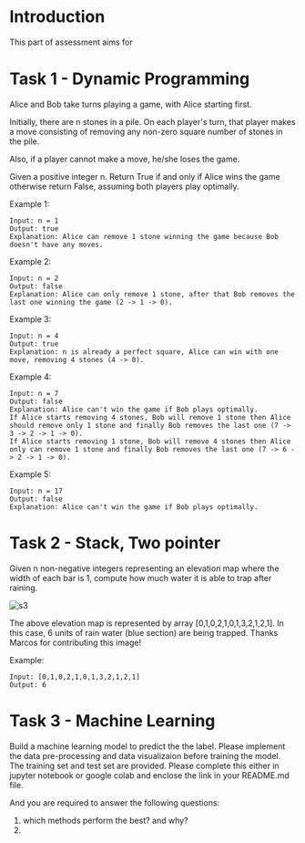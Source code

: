 # Introduction

This part of assessment aims for

# Task 1 - Dynamic Programming
Alice and Bob take turns playing a game, with Alice starting first.

Initially, there are n stones in a pile.  On each player's turn, that player makes a move consisting of removing any non-zero square number of stones in the pile.

Also, if a player cannot make a move, he/she loses the game.

Given a positive integer n. Return True if and only if Alice wins the game otherwise return False, assuming both players play optimally.

Example 1:
```
Input: n = 1
Output: true
Explanation: Alice can remove 1 stone winning the game because Bob doesn't have any moves.
```
Example 2:
```
Input: n = 2
Output: false
Explanation: Alice can only remove 1 stone, after that Bob removes the last one winning the game (2 -> 1 -> 0).
```
Example 3:
```
Input: n = 4
Output: true
Explanation: n is already a perfect square, Alice can win with one move, removing 4 stones (4 -> 0).
```
Example 4:
```
Input: n = 7
Output: false
Explanation: Alice can't win the game if Bob plays optimally.
If Alice starts removing 4 stones, Bob will remove 1 stone then Alice should remove only 1 stone and finally Bob removes the last one (7 -> 3 -> 2 -> 1 -> 0). 
If Alice starts removing 1 stone, Bob will remove 4 stones then Alice only can remove 1 stone and finally Bob removes the last one (7 -> 6 -> 2 -> 1 -> 0).
```
Example 5:
```
Input: n = 17
Output: false
Explanation: Alice can't win the game if Bob plays optimally.
```

# Task 2 - Stack, Two pointer

Given n non-negative integers representing an elevation map where the width of each bar is 1, compute how much water it is able to trap after raining.

![s3]('https://s3.ap-south-1.amazonaws.com/afteracademy-server-uploads/trapping-rain-water.png')

The above elevation map is represented by array [0,1,0,2,1,0,1,3,2,1,2,1]. In this case, 6 units of rain water (blue section) are being trapped. Thanks Marcos for contributing this image!

Example:
```
Input: [0,1,0,2,1,0,1,3,2,1,2,1]
Output: 6
```

# Task 3 - Machine Learning
Build a machine learning model to predict the the label. Please implement the data pre-processing and data visualizaion before training the model. The training set and test set are provided. Please complete this either in jupyter notebook or google colab and enclose the link in your README.md file.

And you are required to answer the following questions:

1. which methods perform the best? and why?
2. 